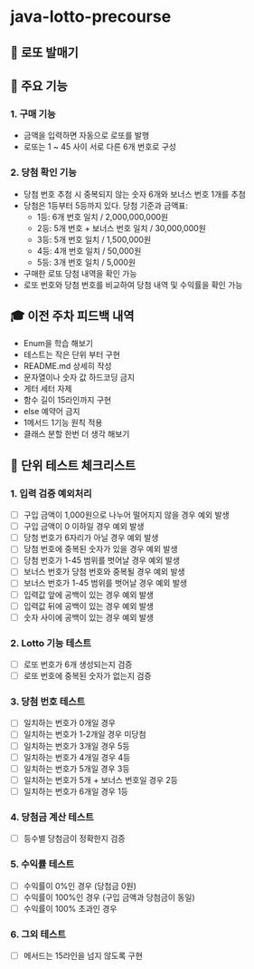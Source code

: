 # java-lotto-precourse
## 📝 로또 발매기

## 📌 주요 기능
### 1. 구매 기능
- 금액을 입력하면 자동으로 로또를 발행
- 로또는 1 ~ 45 사이 서로 다른 6개 번호로 구성

### 2. 당첨 확인 기능
- 당첨 번호 추첨 시 중복되지 않는 숫자 6개와 보너스 번호 1개를 추첨
- 당첨은 1등부터 5등까지 있다. 당첨 기준과 금액표:
  - 1등: 6개 번호 일치 / 2,000,000,000원
  - 2등: 5개 번호 + 보너스 번호 일치 / 30,000,000원
  - 3등: 5개 번호 일치 / 1,500,000원
  - 4등: 4개 번호 일치 / 50,000원
  - 5등: 3개 번호 일치 / 5,000원
- 구매한 로또 당첨 내역을 확인 가능
- 로또 번호와 당첨 번호를 비교하여 당첨 내역 및 수익률을 확인 가능

## 🎓 이전 주차 피드백 내역
- Enum을 학습 해보기
- 테스트는 작은 단위 부터 구현
- README.md 상세히 작성
- 문자열이나 숫자 값 하드코딩 금지
- 게터 세터 자제
- 함수 길이 15라인까지 구현
- else 예약어 금지
- 1메서드 1기능 원칙 적용
- 클래스 분할 한번 더 생각 해보기

## 🧪 단위 테스트 체크리스트

### 1. 입력 검증 예외처리
- [ ] 구입 금액이 1,000원으로 나누어 떨어지지 않을 경우 예외 발생
- [ ] 구입 금액이 0 이하일 경우 예외 발생
- [ ] 당첨 번호가 6자리가 아닐 경우 예외 발생
- [ ] 당첨 번호에 중복된 숫자가 있을 경우 예외 발생
- [ ] 당첨 번호가 1-45 범위를 벗어날 경우 예외 발생
- [ ] 보너스 번호가 당첨 번호와 중복될 경우 예외 발생
- [ ] 보너스 번호가 1-45 범위를 벗어날 경우 예외 발생
- [ ] 입력값 앞에 공백이 있는 경우 예외 발생
- [ ] 입력값 뒤에 공백이 있는 경우 예외 발생
- [ ] 숫자 사이에 공백이 있는 경우 예외 발생

### 2. Lotto 기능 테스트
- [ ] 로또 번호가 6개 생성되는지 검증
- [ ] 로또 번호에 중복된 숫자가 없는지 검증

### 3. 당첨 번호 테스트
- [ ] 일치하는 번호가 0개일 경우
- [ ] 일치하는 번호가 1-2개일 경우 미당첨
- [ ] 일치하는 번호가 3개일 경우 5등
- [ ] 일치하는 번호가 4개일 경우 4등
- [ ] 일치하는 번호가 5개일 경우 3등
- [ ] 일치하는 번호가 5개 + 보너스 번호일 경우 2등
- [ ] 일치하는 번호가 6개일 경우 1등

### 4. 당첨금 계산 테스트
- [ ] 등수별 당첨금이 정확한지 검증

### 5. 수익률 테스트
- [ ] 수익률이 0%인 경우 (당첨금 0원)
- [ ] 수익률이 100%인 경우 (구입 금액과 당첨금이 동일)
- [ ] 수익률이 100% 초과인 경우

### 6. 그외 테스트
- [ ] 메서드는 15라인을 넘지 않도록 구현

